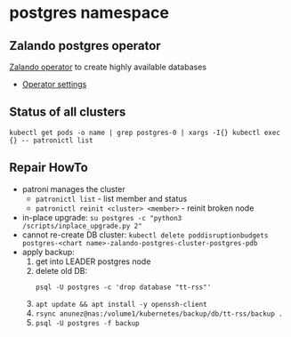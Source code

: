 # postgres namespace

## Zalando postgres operator

[Zalando operator](https://github.com/zalando/postgres-operator) to create highly available databases

* [Operator settings](operator.yaml)

## Status of all clusters

`kubectl get pods -o name | grep postgres-0 | xargs -I{} kubectl exec {} -- patronictl list`

## Repair HowTo

- patroni manages the cluster
  - `patronictl list` - list member and status
  - `patronictl reinit <cluster> <member>` - reinit broken node
- in-place upgrade: `su postgres -c "python3 /scripts/inplace_upgrade.py 2"`
- cannot re-create DB cluster: `kubectl delete poddisruptionbudgets postgres-<chart name>-zalando-postgres-cluster-postgres-pdb`
- apply backup:
  1. get into LEADER postgres node
  2. delete old DB: 
     ```
     psql -U postgres -c 'drop database "tt-rss"'
     ```
  2. `apt update && apt install -y openssh-client`
  3. `rsync anunez@nas:/volume1/kubernetes/backup/db/tt-rss/backup .`
  4. `psql -U postgres -f backup`


